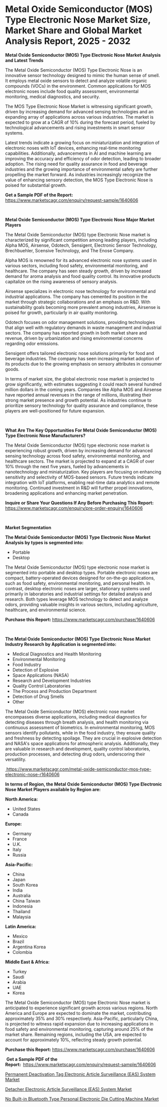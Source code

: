 <p><h1>Metal Oxide Semiconductor (MOS) Type Electronic Nose Market Size, Market Share and Global Market Analysis Report, 2025 - 2032</h1></p><p><strong>Metal Oxide Semiconductor (MOS) Type Electronic Nose Market Analysis and Latest Trends</strong></p>
<p><p>The Metal Oxide Semiconductor (MOS) Type Electronic Nose is an innovative sensor technology designed to mimic the human sense of smell. It employs metal oxide sensors to detect and analyze volatile organic compounds (VOCs) in the environment. Common applications for MOS electronic noses include food quality assessment, environmental monitoring, medical diagnostics, and security. </p><p>The MOS Type Electronic Nose Market is witnessing significant growth, driven by increasing demand for advanced sensing technologies and an expanding array of applications across various industries. The market is expected to grow at a CAGR of 10% during the forecast period, fueled by technological advancements and rising investments in smart sensor systems. </p><p>Latest trends indicate a growing focus on miniaturization and integration of electronic noses with IoT devices, enhancing real-time monitoring capabilities. Additionally, advancements in AI and machine learning are improving the accuracy and efficiency of odor detection, leading to broader adoption. The rising need for quality assurance in food and beverage industries and the growing importance of environmental safety are further propelling the market forward. As industries increasingly recognize the value of enhancing sensory detection, the MOS Type Electronic Nose is poised for substantial growth.</p></p>
<p><strong>Get a Sample PDF of the Report:&nbsp;</strong> <a href="https://www.marketscagr.com/enquiry/request-sample/1640606?utm_campaign=2031&utm_medium=2&utm_source=Github&utm_content=ia&utm_term=23032025&utm_id=metal-oxide-semiconductor-mos-type-electronic-nose">https://www.marketscagr.com/enquiry/request-sample/1640606</a></p>
<p>&nbsp;</p>
<p><strong>Metal Oxide Semiconductor (MOS) Type Electronic Nose Major Market Players</strong></p>
<p><p>The Metal Oxide Semiconductor (MOS) type Electronic Nose market is characterized by significant competition among leading players, including Alpha MOS, Airsense, Odotech, Sensigent, Electronic Sensor Technology, Brechbuehler, Scensive Technology, and The Enose Company. </p><p>Alpha MOS is renowned for its advanced electronic nose systems used in various sectors, including food safety, environmental monitoring, and healthcare. The company has seen steady growth, driven by increased demand for aroma analysis and food quality control. Its innovative products capitalize on the rising awareness of sensory analysis.</p><p>Airsense specializes in electronic nose technology for environmental and industrial applications. The company has cemented its position in the market through strategic collaborations and an emphasis on R&D. With sustainability goals becoming more prevalent among industries, Airsense is poised for growth, particularly in air quality monitoring.</p><p>Odotech focuses on odor management solutions, providing technologies that align well with regulatory demands in waste management and industrial sectors. The company has reported growth in both market share and revenue, driven by urbanization and rising environmental concerns regarding odor emissions.</p><p>Sensigent offers tailored electronic nose solutions primarily for food and beverage industries. The company has seen increasing market adoption of its products due to the growing emphasis on sensory attributes in consumer goods.</p><p>In terms of market size, the global electronic nose market is projected to grow significantly, with estimates suggesting it could reach several hundred million dollars in the coming years. Companies like Alpha MOS and Airsense have reported annual revenues in the range of millions, illustrating their strong market presence and growth potential. As industries continue to prioritize sensory technology for quality assurance and compliance, these players are well-positioned for future expansion.</p></p>
<p>&nbsp;</p>
<p><strong>What Are The Key Opportunities For Metal Oxide Semiconductor (MOS) Type Electronic Nose Manufacturers?</strong></p>
<p><p>The Metal Oxide Semiconductor (MOS) type electronic nose market is experiencing robust growth, driven by increasing demand for advanced sensing technology across food safety, environmental monitoring, and healthcare sectors. The market is projected to expand at a CAGR of over 10% through the next five years, fueled by advancements in nanotechnology and miniaturization. Key players are focusing on enhancing sensitivity and selectivity of MOS-based sensors. Future trends indicate integration with IoT platforms, enabling real-time data analytics and remote monitoring. Continued investment in R&D will further propel innovations, broadening applications and enhancing market penetration.</p></p>
<p><strong>Inquire or Share Your Questions If Any Before Purchasing This Report:</strong> <a href="https://www.marketscagr.com/enquiry/pre-order-enquiry/1640606?utm_campaign=2031&utm_medium=2&utm_source=Github&utm_content=ia&utm_term=23032025&utm_id=metal-oxide-semiconductor-mos-type-electronic-nose">https://www.marketscagr.com/enquiry/pre-order-enquiry/1640606</a></p>
<p>&nbsp;</p>
<p><strong>Market Segmentation</strong></p>
<p><strong>The Metal Oxide Semiconductor (MOS) Type Electronic Nose Market Analysis by types is segmented into:</strong></p>
<p><ul><li>Portable</li><li>Desktop</li></ul></p>
<p><p>The Metal Oxide Semiconductor (MOS) type electronic nose market is segmented into portable and desktop types. Portable electronic noses are compact, battery-operated devices designed for on-the-go applications, such as food safety, environmental monitoring, and personal health. In contrast, desktop electronic noses are larger, stationary systems used primarily in laboratories and industrial settings for detailed analysis and research. Both types leverage MOS technology to detect and analyze odors, providing valuable insights in various sectors, including agriculture, healthcare, and environmental science.</p></p>
<p><strong>Purchase this Report:&nbsp;</strong><a href="https://www.marketscagr.com/purchase/1640606?utm_campaign=2031&utm_medium=2&utm_source=Github&utm_content=ia&utm_term=23032025&utm_id=metal-oxide-semiconductor-mos-type-electronic-nose">https://www.marketscagr.com/purchase/1640606</a></p>
<p>&nbsp;</p>
<p><strong>The Metal Oxide Semiconductor (MOS) Type Electronic Nose Market Industry Research by Application is segmented into:</strong></p>
<p><ul><li>Medical Diagnostics and Health Monitoring</li><li>Environmental Monitoring</li><li>Food Industry</li><li>Detection of Explosive</li><li>Space Applications (NASA)</li><li>Research and Development Industries</li><li>Quality Control Laboratories</li><li>The Process and Production Department</li><li>Detection of Drug Smells</li><li>Other</li></ul></p>
<p><p>The Metal Oxide Semiconductor (MOS) electronic nose market encompasses diverse applications, including medical diagnostics for detecting diseases through breath analysis, and health monitoring via continuous assessment of biometrics. In environmental monitoring, MOS sensors identify pollutants, while in the food industry, they ensure quality and freshness by detecting spoilage. They are crucial in explosive detection and NASA's space applications for atmospheric analysis. Additionally, they are valuable in research and development, quality control laboratories, production processes, and detecting drug odors, underscoring their versatility.</p></p>
<p><a href="https://www.marketscagr.com/metal-oxide-semiconductor-mos-type-electronic-nose-r1640606?utm_campaign=2031&utm_medium=2&utm_source=Github&utm_content=ia&utm_term=23032025&utm_id=metal-oxide-semiconductor-mos-type-electronic-nose">&nbsp;https://www.marketscagr.com/metal-oxide-semiconductor-mos-type-electronic-nose-r1640606</a></p>
<p><strong>In terms of Region, the Metal Oxide Semiconductor (MOS) Type Electronic Nose Market Players available by Region are:</strong></p>
<p>
    <p> <strong> North America: </strong>
        <ul>
            <li>United States</li>
            <li>Canada</li>
        </ul>
        </p> 
    <p> <strong> Europe: </strong>
        <ul>
            <li>Germany</li>
            <li>France</li>
            <li>U.K.</li>
            <li>Italy</li>
            <li>Russia</li>
        </ul>
        </p> 
    <p> <strong> Asia-Pacific: </strong>
        <ul>
            <li>China</li>
            <li>Japan</li>
            <li>South Korea</li>
            <li>India</li>
            <li>Australia</li>
            <li>China Taiwan</li>
            <li>Indonesia</li>
            <li>Thailand</li>
            <li>Malaysia</li>
        </ul>
        </p> 
    <p> <strong> Latin America: </strong>
        <ul>
            <li>Mexico</li>
            <li>Brazil</li>
            <li>Argentina Korea</li>
            <li>Colombia</li>
        </ul>
        </p> 
    <p> <strong> Middle East & Africa: </strong>
        <ul>
            <li>Turkey</li>
            <li>Saudi</li>
            <li>Arabia</li>
            <li>UAE</li>
            <li>Korea</li>
        </ul>
    </p>
    </p>
<p><p>The Metal Oxide Semiconductor (MOS) type Electronic Nose market is anticipated to experience significant growth across various regions. North America and Europe are expected to dominate the market, contributing approximately 35% and 30% respectively. Asia-Pacific, particularly China, is projected to witness rapid expansion due to increasing applications in food safety and environmental monitoring, capturing around 25% of the market share. Remaining regions, including the USA, are expected to account for approximately 10%, reflecting steady growth potential.</p></p>
<p><strong>Purchase this Report: </strong><a href="https://www.marketscagr.com/purchase/1640606?utm_campaign=2031&utm_medium=2&utm_source=Github&utm_content=ia&utm_term=23032025&utm_id=metal-oxide-semiconductor-mos-type-electronic-nose">https://www.marketscagr.com/purchase/1640606</a></p>
<p>&nbsp;<strong>Get a Sample PDF of the Report:&nbsp;&nbsp;</strong><a href="https://www.marketscagr.com/enquiry/request-sample/1640606?utm_campaign=2031&utm_medium=2&utm_source=Github&utm_content=ia&utm_term=23032025&utm_id=metal-oxide-semiconductor-mos-type-electronic-nose">https://www.marketscagr.com/enquiry/request-sample/1640606</a></p>
<p><strong></strong></p>
<p><p><a href="https://github.com/PeterParrish5/Market-Research-Report-List-7/blob/main/permanent-deactivation-tag-electronic-article-surveillance-eas-system-market.md?utm_campaign=2031&utm_medium=2&utm_source=Github&utm_content=ia&utm_term=23032025&utm_id=metal-oxide-semiconductor-mos-type-electronic-nose">Permanent Deactivation Tag Electronic Article Surveillance (EAS) System Market</a></p><p><a href="https://github.com/aloyoarmahvr/Market-Research-Report-List-1/blob/main/detacher-electronic-article-surveillance-eas-system-market.md?utm_campaign=2031&utm_medium=2&utm_source=Github&utm_content=ia&utm_term=23032025&utm_id=metal-oxide-semiconductor-mos-type-electronic-nose">Detacher Electronic Article Surveillance (EAS) System Market</a></p><p><a href="https://github.com/wileonie19657/Market-Research-Report-List-1/blob/main/no-built-in-bluetooth-type-personal-electronic-die-cutting-machine-market.md?utm_campaign=2031&utm_medium=2&utm_source=Github&utm_content=ia&utm_term=23032025&utm_id=metal-oxide-semiconductor-mos-type-electronic-nose">No Built-in Bluetooth Type Personal Electronic Die Cutting Machine Market</a></p></p>